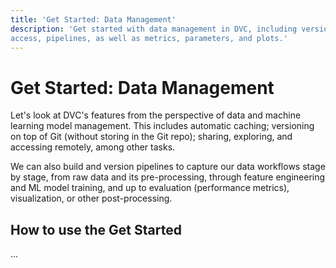 ```yaml
---
title: 'Get Started: Data Management'
description: 'Get started with data management in DVC, including versioning
access, pipelines, as well as metrics, parameters, and plots.'
---
```


# Get Started: Data Management

Let's look at DVC's features from the perspective of data and machine learning
model management. This includes automatic caching; versioning on top of Git
(without storing in the Git repo); sharing, exploring, and accessing remotely,
among other tasks.

We can also build and version pipelines to capture our data workflows stage by
stage, from raw data and its pre-processing, through feature engineering and ML
model training, and up to evaluation (performance metrics), visualization, or
other post-processing.

## How to use the Get Started

...
